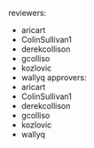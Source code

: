 reviewers:
- aricart
- ColinSullivan1
- derekcollison
- gcolliso
- kozlovic
- wallyq
approvers:
- aricart
- ColinSullivan1
- derekcollison
- gcolliso
- kozlovic
- wallyq
